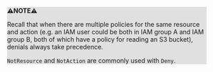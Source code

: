 <div style="margin:2em; background-color: #e0e0e0;">

<strong>⚠️NOTE️️️⚠️</strong>

Recall that when there are multiple policies for the same resource and action (e.g. an IAM user could be both in IAM group A and IAM group B, both of which have a policy for reading an S3 bucket), denials always take precedence.

`NotResource` and `NotAction` are commonly used with `Deny`.
</div>

